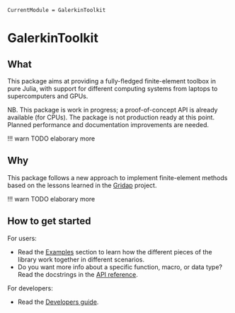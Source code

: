 ```@meta
CurrentModule = GalerkinToolkit
```

# GalerkinToolkit

## What

This package aims at providing a fully-fledged finite-element toolbox in pure Julia, with support for different computing systems from laptops to supercomputers and GPUs.  

NB. This package is work in progress; a proof-of-concept API is already available (for CPUs). The package is not production ready at this point. Planned performance and documentation improvements are needed.

!!! warn
    TODO elaborary more

## Why

This package follows a new approach to implement finite-element methods based on the lessons learned in the [Gridap](https://github.com/gridap/Gridap.jl) project.

!!! warn
    TODO elaborary more

## How to get started

For users:

- Read the [Examples](@ref) section to learn how the different pieces of the library work together in different scenarios.
- Do you want more info about a specific function, macro, or data type? Read the docstrings in the [API reference](@ref).

For developers:

- Read the [Developers guide](@ref).


